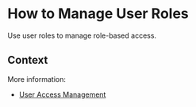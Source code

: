 <!-- loioc6217947c1e04598965830de465dfbad -->

# How to Manage User Roles

Use user roles to manage role-based access.



## Context

More information:

-   [User Access Management](../User-Management/user-access-management-d974847.md)


